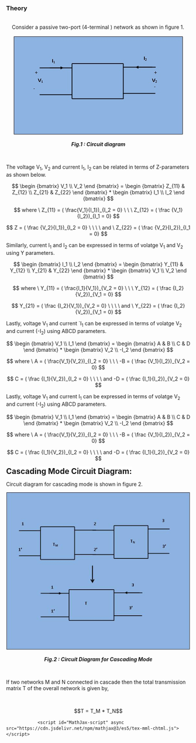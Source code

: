 ### Theory
<div>
<br>&nbsp;&nbsp;&nbsp;
 Consider a passive two-port (4-terminal ) network as shown in figure 1.<br><br>							
<div align="center">
<img src="images/main tp.jpg" />

***Fig.1 : Circuit diagram***
</div>
	<br>
<p>The voltage V<sub>1</sub>, V<sub>2</sub>  and current I<sub>1</sub>, I<sub>2</sub> can be related in terms of Z-parameters as shown below.</p>
									
									
$$ \begin {bmatrix}
	V_1 \\
	V_2
	\end {bmatrix} =
	\begin {bmatrix}
	Z_{11} & Z_{12} \\
	Z_{21} & Z_{22}
	\end {bmatrix} * 
	\begin {bmatrix}
	I_1 \\
	I_2
	\end {bmatrix} $$
	
									
$$ where \ Z_{11} = ( \frac{V_1}{I_1})_{I_2 = 0} \ \ \  Z_{12} = ( \frac {V_1}{I_2})_{I_1 = 0}  $$
	
$$ Z = ( \frac {V_2}{I_1})_{I_2 = 0} \ \ \ \ and \ Z_{22} = ( \frac {V_2}{I_2})_{I_1 = 0} $$


<p>Similarly, current I<sub>1</sub> and I<sub>2</sub> can be expressed in terms of volatge V<sub>1</sub> and V<sub>2</sub> using Y parameters.</p>
									
									
$$ \begin {bmatrix}
	I_1 \\
	I_2
	\end {bmatrix} =
	\begin {bmatrix}
	Y_{11} & Y_{12} \\
	Y_{21} & Y_{22}
	\end {bmatrix} * 
	\begin {bmatrix}
	V_1 \\
	V_2
	\end {bmatrix} $$
	
									
$$ where \ Y_{11} = ( \frac{I_1}{V_1})_{V_2 = 0} \ \ \  Y_{12} = ( \frac {I_2}{V_2})_{V_1 = 0}  $$
	
$$ Y_{21} = ( \frac {I_2}{V_1})_{V_2 = 0} \ \ \ \ and \ Y_{22} = ( \frac {I_2}{V_2})_{V_1 = 0} $$


<p>Lastly, voltage V<sub>1</sub> and current `I<sub>1</sub> can be expressed in terms of volatge V<sub>2</sub> and current (-I<sub>2</sub>) using ABCD parameters.</p>
									
									
$$ \begin {bmatrix}
	V_1 \\
	I_1
	\end {bmatrix} =
	\begin {bmatrix}
	A & B \\
	C & D
	\end {bmatrix} * 
	\begin {bmatrix}
	V_2 \\
	-I_2
	\end {bmatrix} $$
	
									
$$ where \ A = ( \frac{V_1}{V_2})_{I_2 = 0} \ \ \  -B = ( \frac {V_1}{I_2})_{V_2 = 0}  $$
	
$$ C = ( \frac {I_1}{V_2})_{I_2 = 0} \ \ \ \ and -D = ( \frac {I_1}{I_2})_{V_2 = 0} $$

									
										
<p>Lastly, voltage V<sub>1</sub> and current I<sub>1</sub> can be expressed in terms of volatge V<sub>2</sub> and current (-I<sub>2</sub>) using ABCD parameters.</p>
									
									
$$ \begin {bmatrix}
	V_1 \\
	I_1
	\end {bmatrix} =
	\begin {bmatrix}
	A & B \\
	C & D
	\end {bmatrix} * 
	\begin {bmatrix}
	V_2 \\
	-I_2
	\end {bmatrix} $$
	
									
$$ where \ A = ( \frac{V_1}{V_2})_{I_2 = 0} \ \ \  -B = ( \frac {V_1}{I_2})_{V_2 = 0}  $$
	
$$ C = ( \frac {I_1}{V_2})_{I_2 = 0} \ \ \ \ and -D = ( \frac {I_1}{I_2})_{V_2 = 0} $$
	
									
<span style="background-color: rgb(255, 255, 255); font-size: 21px; "><b>Cascading Mode Circuit Diagram:</b></span>
<br>									
<p>Circuit diagram for cascading mode is shown in figure 2.</p>
<div align="center">
<img src="images/tp main 2.JPG" /> 
	
***Fig.2 : Circuit Diagram for Cascading Mode***
</div>
<br>	
<p>If two networks M and N connected in cascade then the total transmission matrix T of the overall network is given by,</p>
<br>
<p style ="text-align:center;">
$$T = T_M * T_N$$
</p>
									
				<script id="MathJax-script" async src="https://cdn.jsdelivr.net/npm/mathjax@3/es5/tex-mml-chtml.js"></script>					
